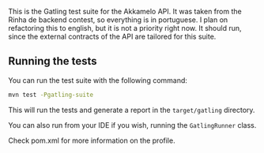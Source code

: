 This is the Gatling test suite for the Akkamelo API. It was taken from the Rinha de backend contest, so everything is in portuguese.
I plan on refactoring this to english, but it is not a priority right now. 
It should run, since the external contracts of the API are tailored for this suite.

## Running the tests
You can run the test suite with the following command:
```bash
mvn test -Pgatling-suite
```
This will run the tests and generate a report in the `target/gatling` directory.

You can also run from your IDE if you wish, running the `GatlingRunner` class.

Check pom.xml for more information on the profile.